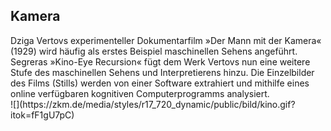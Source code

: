 ## Kamera

<div class="column-left">
Dziga Vertovs experimenteller Dokumentarfilm »Der Mann mit der Kamera« (1929) wird häufig als erstes Beispiel maschinellen Sehens angeführt. 
Segreras »Kino-Eye Recursion« fügt dem Werk Vertovs nun eine weitere Stufe des maschinellen Sehens und Interpretierens hinzu. Die Einzelbilder des Films (Stills) werden von einer Software extrahiert und mithilfe eines online verfügbaren kognitiven Computerprogramms analysiert. 
</div>

<div class="column-right-img">
![](https://zkm.de/media/styles/r17_720_dynamic/public/bild/kino.gif?itok=fF1gU7pC)
</div>
